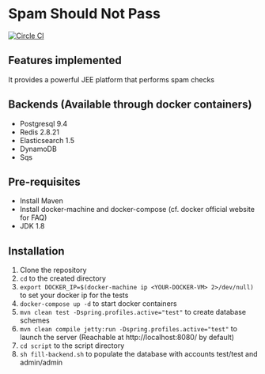 # Spam Should Not Pass
[![Circle CI](https://circleci.com/gh/v4lproik/spam-should-not-pass/tree/master.svg?style=svg&circle-token=9ffca1e5226209ebb2be4b03a1218288b9eb7ce1)](https://circleci.com/gh/v4lproik/spam-should-not-pass/tree/master)
## Features implemented

It provides a powerful JEE platform that performs spam checks

## Backends (Available through docker containers)

- Postgresql 9.4
- Redis 2.8.21
- Elasticsearch 1.5
- DynamoDB
- Sqs

## Pre-requisites

- Install Maven 
- Install docker-machine and docker-compose (cf. docker official website for FAQ)
- JDK 1.8

## Installation

1. Clone the repository
2. `cd` to the created directory
3. `export DOCKER_IP=$(docker-machine ip <YOUR-DOCKER-VM> 2>/dev/null)` to set your docker ip for the tests
4. `docker-compose up -d` to start docker containers
5. `mvn clean test -Dspring.profiles.active="test"` to create database schemes
6. `mvn clean compile jetty:run -Dspring.profiles.active="test"` to launch the server (Reachable at http://localhost:8080/ by default)
7. `cd script` to the script directory 
8. `sh fill-backend.sh` to populate the database with accounts test/test and admin/admin
